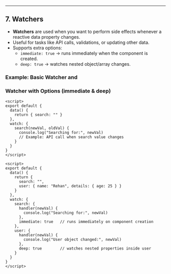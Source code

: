 ---

## 7. Watchers
- **Watchers** are used when you want to perform side effects whenever a reactive data property changes.  
- Useful for tasks like API calls, validations, or updating other data.  
- Supports extra options:  
  - `immediate: true` → runs immediately when the component is created.  
  - `deep: true` → watches nested object/array changes.  

### Example: Basic Watcher and 
### Watcher with Options (immediate & deep)
```vue
<script>
export default {
  data() {
    return { search: "" }
  },
  watch: {
    search(newVal, oldVal) {
      console.log("Searching for:", newVal)
      // Example: API call when search value changes
    }
  }
}
</script>

<script>
export default {
  data() {
    return {
      search: "",
      user: { name: "Rehan", details: { age: 25 } }
    }
  },
  watch: {
    search: {
      handler(newVal) {
        console.log("Searching for:", newVal)
      },
      immediate: true   // runs immediately on component creation
    },
    user: {
      handler(newVal) {
        console.log("User object changed:", newVal)
      },
      deep: true        // watches nested properties inside user
    }
  }
}
</script>

